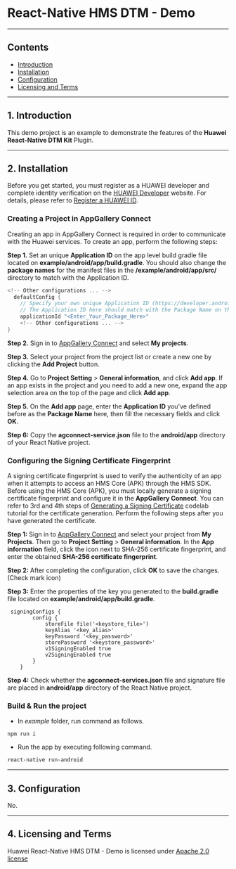 # React-Native HMS DTM - Demo

---

## Contents

- [Introduction](#1-introduction)
- [Installation](#2-installation)
- [Configuration](#3-configuration)
- [Licensing and Terms](#4-licensing-and-terms)

---

## 1. Introduction

This demo project is an example to demonstrate the features of the **Huawei React-Native DTM Kit** Plugin.

---

## 2. Installation

Before you get started, you must register as a HUAWEI developer and complete identity verification on the [HUAWEI Developer](https://developer.huawei.com/consumer/en/?ha_source=hms1) website. For details, please refer to [Register a HUAWEI ID](https://developer.huawei.com/consumer/en/doc/10104?ha_source=hms1).

### Creating a Project in AppGallery Connect
Creating an app in AppGallery Connect is required in order to communicate with the Huawei services. To create an app, perform the following steps:

**Step 1.** Set an unique **Application ID** on the app level build gradle file located on **example/android/app/build.gradle**. You should also change the **package names** for the manifest files in the **/example/android/app/src/** directory to match with the Application ID. 
  ```gradle
  <!-- Other configurations ... -->
    defaultConfig {
      // Specify your own unique Application ID (https://developer.android.com/studio/build/application-id.html). You may need to change the package name on AndroidManifest.xml and MainActivity.java respectively.
      // The Application ID here should match with the Package Name on the AppGalleryConnect
      applicationId "<Enter_Your_Package_Here>"
      <!-- Other configurations ... -->
  }
  ```
  
**Step 2.** Sign in to [AppGallery Connect](https://developer.huawei.com/consumer/en/service/josp/agc/index.html?ha_source=hms1)  and select **My projects**.

**Step 3.** Select your project from the project list or create a new one by clicking the **Add Project** button.

**Step 4.** Go to **Project Setting** > **General information**, and click **Add app**.
If an app exists in the project and you need to add a new one, expand the app selection area on the top of the page and click **Add app**.

**Step 5.** On the **Add app** page, enter the **Application ID** you've defined before as the **Package Name** here, then fill the necessary fields and click **OK**.

**Step 6:** Copy the **agconnect-service.json** file to the **android/app** directory of your React Native project.

### Configuring the Signing Certificate Fingerprint

A signing certificate fingerprint is used to verify the authenticity of an app when it attempts to access an HMS Core (APK) through the HMS SDK. Before using the HMS Core (APK), you must locally generate a signing certificate fingerprint and configure it in the **AppGallery Connect**. You can refer to 3rd and 4th steps of [Generating a Signing Certificate](https://developer.huawei.com/consumer/en/codelab/HMSPreparation/index.html?ha_source=hms1#2) codelab tutorial for the certificate generation. Perform the following steps after you have generated the certificate.

**Step 1:** Sign in to [AppGallery Connect](https://developer.huawei.com/consumer/en/service/josp/agc/index.html?ha_source=hms1) and select your project from **My Projects**. Then go to **Project Setting** > **General information**. In the **App information** field, click the  icon next to SHA-256 certificate fingerprint, and enter the obtained **SHA-256 certificate fingerprint**.

**Step 2:**  After completing the configuration, click **OK** to save the changes. (Check mark icon)

**Step 3:** Enter the properties of the key you generated to the **build.gradle** file located on **example/android/app/build.gradle**.
```
 signingConfigs {
        config {
            storeFile file('<keystore_file>')
            keyAlias '<key_alias>'
            keyPassword '<key_password>'
            storePassword '<keystore_password>'
            v1SigningEnabled true
            v2SigningEnabled true
        }
    }
```
**Step 4:** Check whether the **agconnect-services.json** file and signature file are placed in **android/app** directory of the React Native project.

### Build & Run the project

-  In *example* folder, run command as follows.

```
npm run i
```

- Run the app by executing following command.

```bash
react-native run-android
```

---

## 3. Configuration

No.

---

## 4. Licensing and Terms

Huawei React-Native HMS DTM - Demo is licensed under [Apache 2.0 license](LICENCE)
